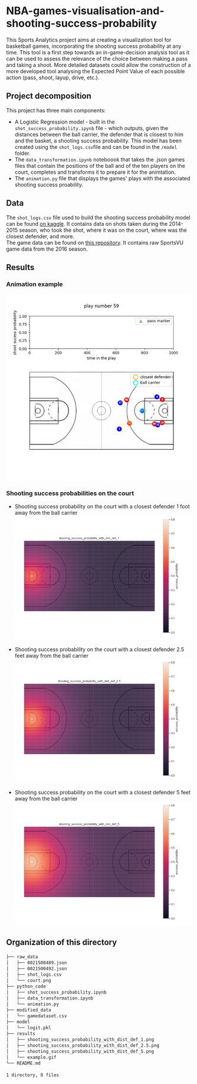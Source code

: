 # NBA-games-visualisation-and-shooting-success-probability
This Sports Analytics project aims at creating a visualization tool for basketball games, incorporating the shooting success probability at any time. This tool is a first step towards an in-game-decision analysis tool as it can be used to assess the relevance of the choice between making a pass and taking a shoot. More detailed datasets could allow the construction of a more developed tool analysing the Expected Point Value of each possible action (pass, shoot, layup, drive, etc.).

## Project decomposition

This project has three main components:
- A Logistic Regression model - built in the `shot_success_probability.ipynb` file - which outputs, given the distances between the ball carrier, the defender that is closest to him and the basket, a shooting success probability. This model has been created using the `shot_logs.csv`file and can be found in the `/model` folder.
- The `data_transformation.ipynb` noteboook that takes the .json games files that contain the positions of the ball and of the ten players on the court, completes and transforms it to prepare it for the animtation.
- The `animation.py` file that displays the games' plays with the associated shooting success proability.

## Data

The `shot_logs.csv` file used to build the shooting success probability model can be found [on kaggle](https://www.kaggle.com/dansbecker/nba-shot-logs). It contains data on shots taken during the 2014-2015 season, who took the shot, where it was on the court, where was the closest defender, and more.  
The game data can be found on [this repository](https://github.com/linouk23/NBA-Player-Movements). It contains raw SportsVU game data from the 2016 season.

## Results

### Animation example

![example gif](results/example.gif)

### Shooting success probabilities on the court

- Shooting success probability on the court with a closest defender 1 foot away from the ball carrier
![shooting success probability on the court with a closest defender 1 foot away](results/shooting_success_probability_with_dist_def_1.png)

- Shooting success probability on the court with a closest defender 2.5 feet away from the ball carrier
![shooting success probability on the court with a closest defender 2.5 feet away](results/shooting_success_probability_with_dist_def_2.5.png)

- Shooting success probability on the court with a closest defender 5 feet away from the ball carrier
![shooting success probability on the court with a closest defender 5 feet away](results/shooting_success_probability_with_dist_def_5.png)

## Organization of this directory
```
├── raw_data
│   ├── 0021500489.json
│   ├── 0021500492.json
│   ├── shot_logs.csv
│   └── court.png
├── python_code
│   ├── shot_success_probability.ipynb
│   ├── data_transformation.ipynb
│   └── animation.py
├── modified_data
│   └── gamedataset.csv
├── model
│   └── logit.pkl
├── results
│   ├── shooting_success_probability_with_dist_def_1.png
│   ├── shooting_success_probability_with_dist_def_2.5.png
│   ├── shooting_success_probability_with_dist_def_5.png
│   └── example.gif
└── README.md

1 directory, 8 files
```
